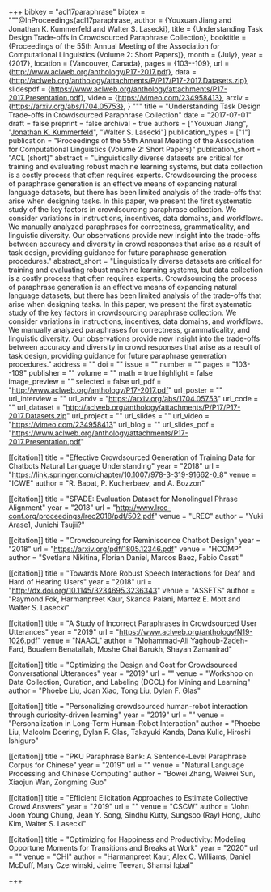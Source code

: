 +++
bibkey = "acl17paraphrase"
bibtex = """@InProceedings{acl17paraphrase,
  author    = {Youxuan Jiang and Jonathan K. Kummerfeld and Walter S. Lasecki},
  title     = {Understanding Task Design Trade-offs in Crowdsourced Paraphrase Collection},
  booktitle = {Proceedings of the 55th Annual Meeting of the Association for Computational Linguistics (Volume 2: Short Papers)},
  month     = {July},
  year      = {2017},
  location  = {Vancouver, Canada},
  pages     = {103--109},
  url       = {http://www.aclweb.org/anthology/P17-2017.pdf},
  data      = {http://aclweb.org/anthology/attachments/P/P17/P17-2017.Datasets.zip},
  slidespdf = {https://www.aclweb.org/anthology/attachments/P17-2017.Presentation.pdf},
  video     = {https://vimeo.com/234958413},
  arxiv     = {https://arxiv.org/abs/1704.05753},
}
"""
title = "Understanding Task Design Trade-offs in Crowdsourced Paraphrase Collection"
date = "2017-07-01"
draft = false
preprint = false
archival = true
authors = ["Youxuan Jiang", "<span style='text-decoration:underline;'>Jonathan K. Kummerfeld</span>", "Walter S. Lasecki"]
publication_types = ["1"]
publication = "Proceedings of the 55th Annual Meeting of the Association for Computational Linguistics (Volume 2: Short Papers)"
publication_short = "ACL (short)"
abstract = "Linguistically diverse datasets are critical for training and evaluating robust machine learning systems, but data collection is a costly process that often requires experts. Crowdsourcing the process of paraphrase generation is an effective means of expanding natural language datasets, but there has been limited analysis of the trade-offs that arise when designing tasks. In this paper, we present the first systematic study of the key factors in crowdsourcing paraphrase collection. We consider variations in instructions, incentives, data domains, and workflows. We manually analyzed paraphrases for correctness, grammaticality, and linguistic diversity. Our observations provide new insight into the trade-offs between accuracy and diversity in crowd responses that arise as a result of task design, providing guidance for future paraphrase generation procedures."
abstract_short = "Linguistically diverse datasets are critical for training and evaluating robust machine learning systems, but data collection is a costly process that often requires experts. Crowdsourcing the process of paraphrase generation is an effective means of expanding natural language datasets, but there has been limited analysis of the trade-offs that arise when designing tasks. In this paper, we present the first systematic study of the key factors in crowdsourcing paraphrase collection. We consider variations in instructions, incentives, data domains, and workflows. We manually analyzed paraphrases for correctness, grammaticality, and linguistic diversity. Our observations provide new insight into the trade-offs between accuracy and diversity in crowd responses that arise as a result of task design, providing guidance for future paraphrase generation procedures."
address = ""
doi = ""
issue = ""
number = ""
pages = "103--109"
publisher = ""
volume = ""
math = true
highlight = false
image_preview = ""
selected = false
url_pdf = "http://www.aclweb.org/anthology/P17-2017.pdf"
url_poster = ""
url_interview = ""
url_arxiv = "https://arxiv.org/abs/1704.05753"
url_code = ""
url_dataset = "http://aclweb.org/anthology/attachments/P/P17/P17-2017.Datasets.zip"
url_project = ""
url_slides = ""
url_video = "https://vimeo.com/234958413"
url_blog = ""
url_slides_pdf = "https://www.aclweb.org/anthology/attachments/P17-2017.Presentation.pdf"

[[citation]]
title = "Effective Crowdsourced Generation of Training Data for Chatbots Natural Language Understanding"
year = "2018"
url = "https://link.springer.com/chapter/10.1007/978-3-319-91662-0_8"
venue = "ICWE"
author = "R. Bapat, P. Kucherbaev, and A. Bozzon"

[[citation]]
title = "SPADE: Evaluation Dataset for Monolingual Phrase Alignment"
year = "2018"
url = "http://www.lrec-conf.org/proceedings/lrec2018/pdf/502.pdf"
venue = "LREC"
author = "Yuki Arase1, Junichi Tsujii?"

[[citation]]
title = "Crowdsourcing for Reminiscence Chatbot Design"
year = "2018"
url = "https://arxiv.org/pdf/1805.12346.pdf"
venue = "HCOMP"
author = "Svetlana Nikitina, Florian Daniel, Marcos Baez, Fabio Casati"

[[citation]]
title = "Towards More Robust Speech Interactions for Deaf and Hard of Hearing Users"
year = "2018"
url = "http://dx.doi.org/10.1145/3234695.3236343"
venue = "ASSETS"
author = "Raymond Fok, Harmanpreet Kaur, Skanda Palani, Martez E. Mott and Walter S. Lasecki"

[[citation]]
title = "A Study of Incorrect Paraphrases in Crowdsourced User Utterances"
year = "2019"
url = "https://www.aclweb.org/anthology/N19-1026.pdf"
venue = "NAACL"
author = "Mohammad-Ali Yaghoub-Zadeh-Fard, Boualem Benatallah, Moshe Chai Barukh, Shayan Zamanirad"

[[citation]]
title = "Optimizing the Design and Cost for Crowdsourced Conversational Utterances"
year = "2019"
url = ""
venue = "Workshop on Data Collection, Curation, and Labeling (DCCL) for Mining and Learning"
author = "Phoebe Liu, Joan Xiao, Tong Liu, Dylan F. Glas"

[[citation]]
title = "Personalizing crowdsourced human-robot interaction through curiosity-driven learning"
year = "2019"
url = ""
venue = "Personalization in Long-Term Human-Robot Interaction"
author = "Phoebe Liu, Malcolm Doering, Dylan F. Glas, Takayuki Kanda, Dana Kulic, Hiroshi Ishiguro"

[[citation]]
title = "PKU Paraphrase Bank: A Sentence-Level Paraphrase Corpus for Chinese"
year = "2019"
url = ""
venue = "Natural Language Processing and Chinese Computing"
author = "Bowei Zhang, Weiwei Sun, Xiaojun Wan, Zongming Guo"

[[citation]]
title = "Efficient Elicitation Approaches to Estimate Collective Crowd Answers"
year = "2019"
url = ""
venue = "CSCW"
author = "John Joon Young Chung, Jean Y. Song, Sindhu Kutty, Sungsoo (Ray) Hong, Juho Kim, Walter S. Lasecki"

[[citation]]
title = "Optimizing for Happiness and Productivity: Modeling Opportune Moments for Transitions and Breaks at Work"
year = "2020"
url = ""
venue = "CHI"
author = "Harmanpreet Kaur, Alex C. Williams, Daniel McDuff, Mary Czerwinski, Jaime Teevan, Shamsi Iqbal"


+++